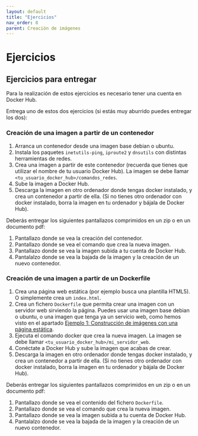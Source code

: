 ```yaml
---
layout: default
title: "Ejercicios"
nav_order: 8
parent: Creación de imágenes
---
```


# Ejercicios 

## Ejercicios para entregar

Para la realización de estos ejercicios es necesario tener una cuenta en Docker Hub.

Entrega uno de estos dos ejercicios (si estás muy aburrido puedes entregar los dos):

### Creación de una imagen a partir de un contenedor

1. Arranca un contenedor desde una imagen base debian o ubuntu.
2. Instala los paquetes `inetutils-ping`, `iproute2` y `dnsutils` con distintas herramientas de redes.
3. Crea una imagen a partir de este contenedor (recuerda que tienes que utilizar el nombre de tu usuario Docker Hub). La imagen se debe llamar `<tu_usuario_docker_hub>/comandos_redes`.
4. Sube la imagen a Docker Hub. 
5. Descarga la imagen en otro ordenador donde tengas docker instalado, y crea un contenedor a partir de ella. (Si no tienes otro ordenador con docker instalado, borra la imagen en tu ordenador y bájala de Docker Hub).

Deberás entregar los siguientes pantallazos comprimidos en un zip o en un documento pdf:

1. Pantallazo donde se vea la creación del contenedor.
2. Pantallazo donde se vea el comando que crea la nueva imagen.
3. Pantallazo donde se vea la imagen subida a tu cuenta de Docker Hub.
4. Pantalalzo donde se vea la bajada de la imagen y la creación de un nuevo contenedor.

### Creación de una imagen a partir de un Dockerfile

1. Crea una página web estática (por ejemplo busca una plantilla HTML5). O simplemente crea un `index.html`.
2. Crea un fichero `Dockerfile` que permita crear una imagen con un servidor web sirviendo la página. Puedes usar una imagen base debian o ubuntu, o una imagen que tenga ya un servicio web, como hemos visto en el apartado [Ejemplo 1: Construcción de imágenes con una página estática](ejemplo1.html).
3. Ejecuta el comando docker que crea la nueva imagen. La imagen se debe llamar `<tu_usuario_docker_hub>/mi_servidor_web`.
4. Conéctate a Docker Hub y sube la imagen que acabas de crear.
5. Descarga la imagen en otro ordenador donde tengas docker instalado, y crea un contenedor a partir de ella. (Si no tienes otro ordenador con docker instalado, borra la imagen en tu ordenador y bájala de Docker Hub).

Deberás entregar los siguientes pantallazos comprimidos en un zip o en un documento pdf:

1. Pantallazo donde se vea el contenido del fichero `Dockerfile`.
2. Pantallazo donde se vea el comando que crea la nueva imagen.
3. Pantallazo donde se vea la imagen subida a tu cuenta de Docker Hub.
4. Pantalalzo donde se vea la bajada de la imagen y la creación de un nuevo contenedor.